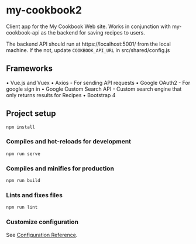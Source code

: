 # my-cookbook2
Client app for the My Cookbook Web site. Works in conjunction with my-cookbook-api as the backend for saving recipes to users.

The backend API should run at https://localhost:5001/ from the local machine. If the not, update `COOKBOOK_API_URL` in src/shared/config.js 

## Frameworks
•	Vue.js and Vuex
•	Axios - For sending API requests
•	Google OAuth2 - For google sign in
•	Google Custom Search API - Custom search engine that only returns results for Recipes
•	Bootstrap 4

## Project setup
```
npm install
```

### Compiles and hot-reloads for development
```
npm run serve
```

### Compiles and minifies for production
```
npm run build
```

### Lints and fixes files
```
npm run lint
```

### Customize configuration
See [Configuration Reference](https://cli.vuejs.org/config/).
